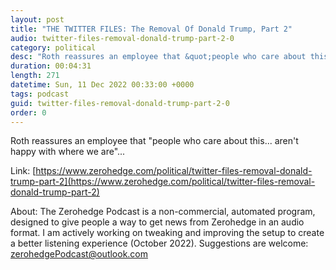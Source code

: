 ```yaml
---
layout: post
title: "THE TWITTER FILES: The Removal Of Donald Trump, Part 2"
audio: twitter-files-removal-donald-trump-part-2-0
category: political
desc: "Roth reassures an employee that &quot;people who care about this... aren't happy with where we are&quot;..."
duration: 00:04:31
length: 271
datetime: Sun, 11 Dec 2022 00:33:00 +0000
tags: podcast
guid: twitter-files-removal-donald-trump-part-2-0
order: 0
---
```

Roth reassures an employee that &quot;people who care about this... aren't happy with where we are&quot;...

Link: [https://www.zerohedge.com/political/twitter-files-removal-donald-trump-part-2](https://www.zerohedge.com/political/twitter-files-removal-donald-trump-part-2)

About: The Zerohedge Podcast is a non-commercial, automated program, designed to give people a way to get news from Zerohedge in an audio format.  I am actively working on tweaking and improving the setup to create a better listening experience (October 2022).  Suggestions are welcome: [zerohedgePodcast@outlook.com](mailto:zerohedgePodcast@outlook.com)